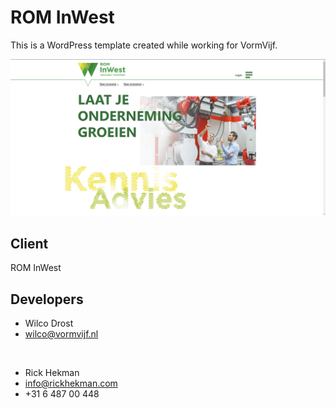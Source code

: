 # ROM InWest

This is a WordPress template created while working for VormVijf.

![website preview](public/images/preview.jpg)<br />

## Client
ROM InWest

## Developers

* Wilco Drost
* wilco@vormvijf.nl

<br />

* Rick Hekman
* info@rickhekman.com
* +31 6 487 00 448
